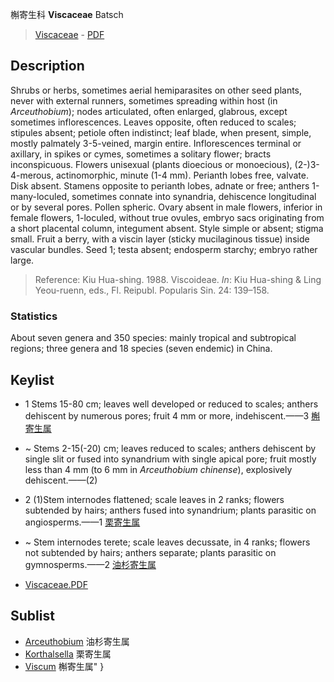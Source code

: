 槲寄生科 **Viscaceae** Batsch

> [Viscaceae](http://www.iplant.cn/info/Viscaceae?t=foc) - [PDF](http://www.iplant.cn/foc/pdf/Viscaceae.pdf)

## Description

Shrubs or herbs, sometimes aerial hemiparasites on other seed plants, never with external runners, sometimes spreading within host (in *Arceuthobium*); nodes articulated, often enlarged, glabrous, except sometimes inflorescences. Leaves opposite, often reduced to scales; stipules absent; petiole often indistinct; leaf blade, when present, simple, mostly palmately 3-5-veined, margin entire. Inflorescences terminal or axillary, in spikes or cymes, sometimes a solitary flower; bracts inconspicuous. Flowers unisexual (plants dioecious or monoecious), (2-)3-4-merous, actinomorphic, minute (1-4 mm). Perianth lobes free, valvate. Disk absent. Stamens opposite to perianth lobes, adnate or free; anthers 1-many-loculed, sometimes connate into synandria, dehiscence longitudinal or by several pores. Pollen spheric. Ovary absent in male flowers, inferior in female flowers, 1-loculed, without true ovules, embryo sacs originating from a short placental column, integument absent. Style simple or absent; stigma small. Fruit a berry, with a viscin layer (sticky mucilaginous tissue) inside vascular bundles. Seed 1; testa absent; endosperm starchy; embryo rather large.

> Reference: 
> Kiu Hua-shing. 1988. Viscoideae. *In*: Kiu Hua-shing & Ling Yeou-ruenn, eds., Fl. Reipubl. Popularis Sin. 24: 139–158.

### Statistics
About seven genera and 350 species: mainly tropical and subtropical regions; three genera and 18 species (seven endemic) in China.

## Keylist

* 1 Stems 15-80 cm; leaves well developed or reduced to scales; anthers dehiscent by numerous pores; fruit 4 mm or more, indehiscent.——3  [槲寄生属](http://www.iplant.cn/info/Viscum?t=foc)
* ~ Stems 2-15(-20) cm; leaves reduced to scales; anthers dehiscent by single slit or fused into synandrium with single apical pore; fruit mostly less than 4 mm (to 6 mm in *Arceuthobium* *chinense*), explosively dehiscent.——(2)

* 2 (1)Stem internodes flattened; scale leaves in 2 ranks; flowers subtended by hairs; anthers fused into synandrium; plants parasitic on angiosperms.——1  [栗寄生属](http://www.iplant.cn/info/Korthalsella?t=foc)
* ~ Stem internodes terete; scale leaves decussate, in 4 ranks; flowers not subtended by hairs; anthers separate; plants parasitic on gymnosperms.——2  [油杉寄生属](http://www.iplant.cn/info/Arceuthobium?t=foc)

* [Viscaceae.PDF](http://www.iplant.cn/foc/pdf/Viscaceae.pdf)

## Sublist

* [Arceuthobium](http://www.iplant.cn/info/Arceuthobium?t=foc)
 油杉寄生属
* [Korthalsella](http://www.iplant.cn/info/Korthalsella?t=foc)
 栗寄生属
* [Viscum](http://www.iplant.cn/info/Viscum?t=foc) 槲寄生属"
}